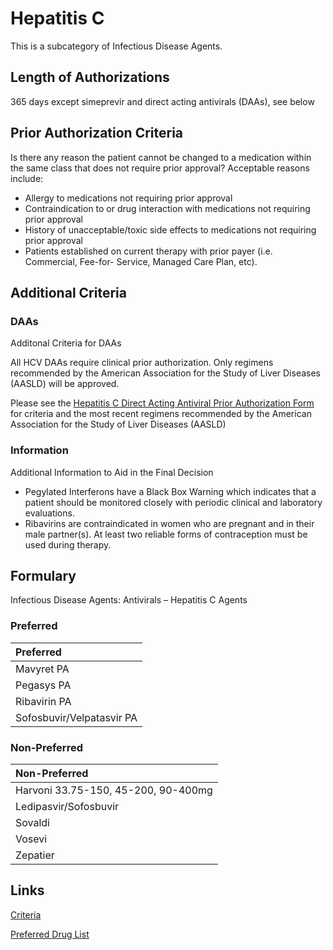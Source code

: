 # Hepatitis C

This is a subcategory of Infectious Disease Agents.

## Length of Authorizations

365 days except simeprevir and direct acting antivirals (DAAs), see below

## Prior Authorization Criteria

Is there any reason the patient cannot be changed to a medication within the same class that does not require prior approval? Acceptable reasons include:

-   Allergy to medications not requiring prior approval
-   Contraindication to or drug interaction with medications not requiring prior approval
-   History of unacceptable/toxic side effects to medications not requiring prior approval
-   Patients established on current therapy with prior payer (i.e. Commercial, Fee-for- Service, Managed Care Plan, etc).

## Additional Criteria

### DAAs

Additonal Criteria for DAAs

All HCV DAAs require clinical prior authorization. Only regimens recommended by the American Association for the Study of Liver Diseases (AASLD) will be approved.

Please see the [Hepatitis C Direct Acting Antiviral Prior Authorization Form](https://pharmacy.medicaid.ohio.gov/sites/default/files/HepC_PA_Form_20211119.pdf#overlay-context=prior-authorization) for criteria and the most recent regimens recommended by the American Association for the Study of Liver Diseases (AASLD)

### Information

Additional Information to Aid in the Final Decision

-   Pegylated Interferons have a Black Box Warning which indicates that a patient should be monitored closely with periodic clinical and laboratory evaluations.
-   Ribavirins are contraindicated in women who are pregnant and in their male partner(s). At least two reliable forms of contraception must be used during therapy.

## Formulary

Infectious Disease Agents: Antivirals – Hepatitis C Agents

### Preferred

| Preferred                 |
| :------------------------ |
| Mavyret PA                |
| Pegasys PA                |
| Ribavirin PA              |
| Sofosbuvir/Velpatasvir PA |

### Non-Preferred

| Non-Preferred                       |
| :---------------------------------- |
| Harvoni 33.75-150, 45-200, 90-400mg |
| Ledipasvir/Sofosbuvir               |
| Sovaldi                             |
| Vosevi                              |
| Zepatier                            |

## Links

[Criteria](https://pharmacy.medicaid.ohio.gov/sites/default/files/20221001_UPDL_Criteria_APPROVED.pdf#page=79)

[Preferred Drug List](https://pharmacy.medicaid.ohio.gov/sites/default/files/20221001_UPDL_APPROVED_.pdf#page=27)